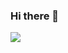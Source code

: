 ### Hi there 👋
<img aling="center" src="https://1.bp.blogspot.com/-2ivCJOjKWk0/YWhvY3KZ0iI/AAAAAAAALBc/1sAaoUb_AcwkewTHzVom8gcM823zxCjGgCLcBGAsYHQ/s0/image1.png">
